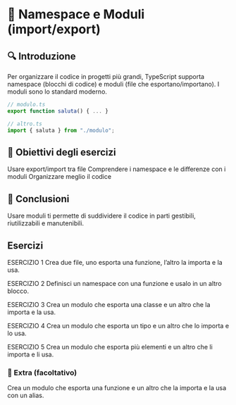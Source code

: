 # 📘 Namespace e Moduli (import/export)

## 🔍 Introduzione
Per organizzare il codice in progetti più grandi, TypeScript supporta namespace (blocchi di codice) e moduli (file che esportano/importano). I moduli sono lo standard moderno.

```ts
// modulo.ts
export function saluta() { ... }

// altro.ts
import { saluta } from "./modulo";
```

## 🎯 Obiettivi degli esercizi
Usare export/import tra file
Comprendere i namespace e le differenze con i moduli
Organizzare meglio il codice

## 🚀 Conclusioni
Usare moduli ti permette di suddividere il codice in parti gestibili, riutilizzabili e manutenibili.

## Esercizi

ESERCIZIO 1
Crea due file, uno esporta una funzione, l’altro la importa e la usa.

ESERCIZIO 2
Definisci un namespace con una funzione e usalo in un altro blocco.

ESERCIZIO 3
Crea un modulo che esporta una classe e un altro che la importa e la usa.

ESERCIZIO 4
Crea un modulo che esporta un tipo e un altro che lo importa e lo usa.

ESERCIZIO 5
Crea un modulo che esporta più elementi e un altro che li importa e li usa.

### 🧩 Extra (facoltativo)
Crea un modulo che esporta una funzione e un altro che la importa e la usa con un alias.